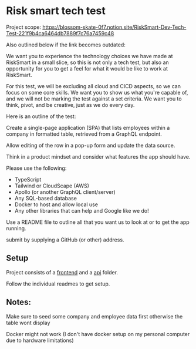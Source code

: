# Risk smart tech test


Project scope: https://blossom-skate-0f7.notion.site/RiskSmart-Dev-Tech-Test-221f9b4ca6464db7889f7c76a7459c48

Also outlined below if the link becomes outdated:

We want you to experience the technology choices we have made at RiskSmart in a small slice, so this is not only a tech test, but also an opportunity for you to get a feel for what it would be like to work at RiskSmart.

For this test, we will be excluding all cloud and CICD aspects, so we can focus on some core skills. We want you to show us what you're capable of, and we will not be marking the test against a set criteria. We want you to think, pivot, and be creative, just as we do every day.

Here is an outline of the test:

Create a single-page application (SPA) that  lists employees within a company in formatted table, retrieved from a GraphQL endpoint.

Allow editing of the row in a pop-up form and update the data source.

Think in a product mindset and consider what features the app should have.

Please use the following:

- TypeScript
- Tailwind or CloudScape (AWS)
- Apollo (or another GraphQL client/server)
- Any SQL-based database
- Docker to host and allow local use
- Any other libraries that can help and Google like we do!

Use a README file to outline all that you want us to look at or to get the app running.

submit by supplying a GitHub (or other) address.

## Setup

Project consists of a [frontend](/frontend/README.md) and a [api](/api/README.md) folder. 

Follow the individual readmes to get setup.


## Notes: 

Make sure to seed some company and employee data first otherwise the table wont display

Docker might not work (I don't have docker setup on my personal computer due to hardware limitations)

